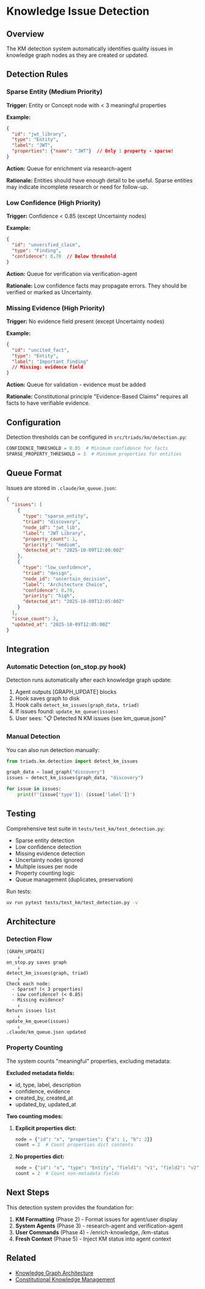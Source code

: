# Knowledge Issue Detection

## Overview

The KM detection system automatically identifies quality issues in knowledge graph nodes as they are created or updated.

## Detection Rules

### Sparse Entity (Medium Priority)

**Trigger:** Entity or Concept node with < 3 meaningful properties

**Example:**
```json
{
  "id": "jwt_library",
  "type": "Entity",
  "label": "JWT",
  "properties": {"name": "JWT"}  // Only 1 property - sparse!
}
```

**Action:** Queue for enrichment via research-agent

**Rationale:** Entities should have enough detail to be useful. Sparse entities may indicate incomplete research or need for follow-up.

### Low Confidence (High Priority)

**Trigger:** Confidence < 0.85 (except Uncertainty nodes)

**Example:**
```json
{
  "id": "unverified_claim",
  "type": "Finding",
  "confidence": 0.70  // Below threshold
}
```

**Action:** Queue for verification via verification-agent

**Rationale:** Low confidence facts may propagate errors. They should be verified or marked as Uncertainty.

### Missing Evidence (High Priority)

**Trigger:** No evidence field present (except Uncertainty nodes)

**Example:**
```json
{
  "id": "uncited_fact",
  "type": "Entity",
  "label": "Important finding"
  // Missing: evidence field
}
```

**Action:** Queue for validation - evidence must be added

**Rationale:** Constitutional principle "Evidence-Based Claims" requires all facts to have verifiable evidence.

## Configuration

Detection thresholds can be configured in `src/triads/km/detection.py`:

```python
CONFIDENCE_THRESHOLD = 0.85  # Minimum confidence for facts
SPARSE_PROPERTY_THRESHOLD = 3  # Minimum properties for entities
```

## Queue Format

Issues are stored in `.claude/km_queue.json`:

```json
{
  "issues": [
    {
      "type": "sparse_entity",
      "triad": "discovery",
      "node_id": "jwt_lib",
      "label": "JWT Library",
      "property_count": 1,
      "priority": "medium",
      "detected_at": "2025-10-09T12:00:00Z"
    },
    {
      "type": "low_confidence",
      "triad": "design",
      "node_id": "uncertain_decision",
      "label": "Architecture Choice",
      "confidence": 0.70,
      "priority": "high",
      "detected_at": "2025-10-09T12:05:00Z"
    }
  ],
  "issue_count": 2,
  "updated_at": "2025-10-09T12:05:00Z"
}
```

## Integration

### Automatic Detection (on_stop.py hook)

Detection runs automatically after each knowledge graph update:

1. Agent outputs [GRAPH_UPDATE] blocks
2. Hook saves graph to disk
3. Hook calls `detect_km_issues(graph_data, triad)`
4. If issues found: `update_km_queue(issues)`
5. User sees: "📋 Detected N KM issues (see km_queue.json)"

### Manual Detection

You can also run detection manually:

```python
from triads.km.detection import detect_km_issues

graph_data = load_graph("discovery")
issues = detect_km_issues(graph_data, "discovery")

for issue in issues:
    print(f"{issue['type']}: {issue['label']}")
```

## Testing

Comprehensive test suite in `tests/test_km/test_detection.py`:

- Sparse entity detection
- Low confidence detection
- Missing evidence detection
- Uncertainty nodes ignored
- Multiple issues per node
- Property counting logic
- Queue management (duplicates, preservation)

Run tests:
```bash
uv run pytest tests/test_km/test_detection.py -v
```

## Architecture

### Detection Flow

```
[GRAPH_UPDATE]
    ↓
on_stop.py saves graph
    ↓
detect_km_issues(graph, triad)
    ↓
Check each node:
  - Sparse? (< 3 properties)
  - Low confidence? (< 0.85)
  - Missing evidence?
    ↓
Return issues list
    ↓
update_km_queue(issues)
    ↓
.claude/km_queue.json updated
```

### Property Counting

The system counts "meaningful" properties, excluding metadata:

**Excluded metadata fields:**
- id, type, label, description
- confidence, evidence
- created_by, created_at
- updated_by, updated_at

**Two counting modes:**

1. **Explicit properties dict:**
   ```python
   node = {"id": "x", "properties": {"a": 1, "b": 2}}
   count = 2  # Count properties dict contents
   ```

2. **No properties dict:**
   ```python
   node = {"id": "x", "type": "Entity", "field1": "v1", "field2": "v2"}
   count = 2  # Count non-metadata fields
   ```

## Next Steps

This detection system provides the foundation for:

1. **KM Formatting** (Phase 2) - Format issues for agent/user display
2. **System Agents** (Phase 3) - research-agent and verification-agent
3. **User Commands** (Phase 4) - /enrich-knowledge, /km-status
4. **Fresh Context** (Phase 5) - Inject KM status into agent context

## Related

- [Knowledge Graph Architecture](../research/knowledge/knowledge-graph-architecture.md)
- [Constitutional Knowledge Management](../research/knowledge/constitutional-knowledge-management.md)

